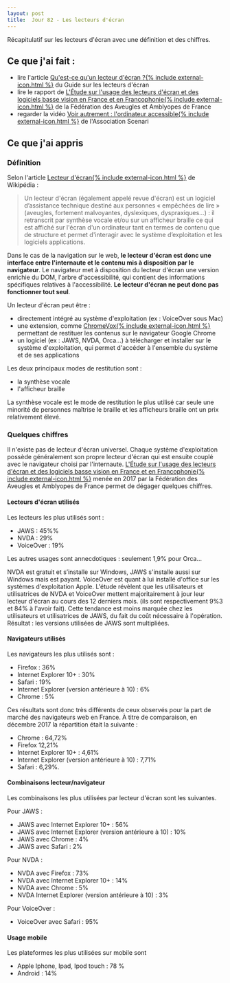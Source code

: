 ```yaml
---
layout: post
title:  Jour 82 - Les lecteurs d'écran
---
```


Récapitulatif sur les lecteurs d'écran avec une définition et des chiffres.

## Ce que j'ai fait :
- lire l'article <a href="https://disic.github.io/guide-lecteurs_ecran/lecteur-ecran.html">Qu'est-ce qu'un lecteur d'écran ?{% include external-icon.html %}</a> du Guide sur les lecteurs d'écran
- lire le rapport de <a href="https://www.aveuglesdefrance.org/sites/default/files/2018-10/Rapport_etude-LE_version-finale_21mars2018.pdf">L'Étude sur l'usage des lecteurs d'écran et des logiciels basse vision en France et en Francophonie{% include external-icon.html %}<a/> de la Fédération des Aveugles et Amblyopes de France
- regarder la vidéo <a href="https://youtu.be/cCHGZLmJJgQ">Voir autrement : l'ordinateur accessible{% include external-icon.html %}</a> de l'Association Scenari

## Ce que j'ai appris
### Définition
Selon l'article <a href="https://fr.wikipedia.org/wiki/Lecteur_d%27%C3%A9cran">Lecteur d'écran{% include external-icon.html %}</a> de Wikipédia :

> Un lecteur d'écran (également appelé revue d'écran) est un logiciel d’assistance technique destiné aux personnes « empêchées de lire » (aveugles, fortement malvoyantes, dyslexiques, dyspraxiques…) : il retranscrit par synthèse vocale et/ou sur un afficheur braille ce qui est affiché sur l'écran d'un ordinateur tant en termes de contenu que de structure et permet d'interagir avec le système d’exploitation et les logiciels applications.

Dans le cas de la navigation sur le web, **le lecteur d'écran est donc une interface entre l'internaute et le contenu mis à disposition par le navigateur**. Le navigateur met à disposition du lecteur d'écran une version enrichie du DOM, l'arbre d'accessibilité, qui contient des informations spécifiques relatives à l'accessibilité. **Le lecteur d'écran ne peut donc pas fonctionner tout seul**.

Un lecteur d'écran peut être :
  - directement intégré au système d'exploitation (ex : VoiceOver sous Mac)
  - une extension, comme <a href="http://www.chromevox.com/" hreflang="en">ChromeVox{% include external-icon.html %}</a> permettant de restituer les contenus sur le navigateur Google Chrome
  - un logiciel (ex : JAWS, NVDA, Orca...) à télécharger et installer sur le système d'exploitation, qui permet d'accéder à l'ensemble du système et de ses applications

Les deux principaux modes de restitution sont :
  - la synthèse vocale
  - l'afficheur braille

La synthèse vocale est le mode de restitution le plus utilisé car seule une minorité de personnes maîtrise le braille et les afficheurs braille ont un prix relativement élevé.

### Quelques chiffres
Il n'existe pas de lecteur d'écran universel. Chaque système d'exploitation possède généralement son propre lecteur d'écran qui est ensuite couplé avec le navigateur choisi par l'internaute. <a href="https://www.aveuglesdefrance.org/sites/default/files/2018-10/Rapport_etude-LE_version-finale_21mars2018.pdf">L'Étude sur l'usage des lecteurs d'écran et des logiciels basse vision en France et en Francophonie{% include external-icon.html %}<a/> menée en 2017 par la Fédération des Aveugles et Amblyopes de France permet de dégager quelques chiffres.

#### Lecteurs d'écran utilisés
Les lecteurs les plus utilisés sont :
  - JAWS : 45%%
  - NVDA : 29%
  - VoiceOver : 19%

Les autres usages sont annecdotiques : seulement 1,9% pour Orca...

NVDA est gratuit et s’installe sur Windows, JAWS s'installe aussi sur Windows mais est payant. VoiceOver est quant à lui installé d'office sur les systèmes d'exploitation Apple. L'étude révèlent que les utilisateurs et utilisatrices de NVDA et VoiceOver mettent majoritairement à jour leur lecteur d'écran au cours des 12 derniers mois. (ils sont respectivement 9%3 et 84% à l'avoir fait). Cette tendance est moins marquée chez les utilisateurs et utilisatrices de JAWS, du fait du coût nécessaire à l'opération. Résultat : les versions utilisées de JAWS sont multipliées.

#### Navigateurs utilisés
Les navigateurs les plus utilisés sont :
  - Firefox : 36%
  - Internet Explorer 10+ : 30%
  - Safari : 19%
  - Internet Explorer (version antérieure à 10) : 6%
  - Chrome : 5%

Ces résultats sont donc très différents de ceux observés pour la part de marché des navigateurs web en France. À titre de comparaison, en décembre 2017 la répartition était la suivante :
  - Chrome : 64,72%
  - Firefox 12,21%
  - Internet Explorer 10+ : 4,61%
  - Internet Explorer (version antérieure à 10) : 7,71%
  - Safari : 6,29%.

#### Combinaisons lecteur/navigateur
Les combinaisons les plus utilisées par lecteur d'écran sont les suivantes.

Pour JAWS :
  - JAWS avec Internet Explorer 10+ : 56%
  - JAWS avec Internet Explorer (version antérieure à 10) : 10%
  - JAWS avec Chrome : 4%
  - JAWS avec Safari : 2%

Pour NVDA :
  - NVDA avec Firefox : 73%
  - NVDA avec Internet Explorer 10+ : 14%
  - NVDA avec Chrome : 5%
  - NVDA Internet Explorer (version antérieure à 10) : 3%

Pour VoiceOver :
  - VoiceOver avec Safari : 95%

#### Usage mobile
Les plateformes les plus utilisées sur mobile sont
  - Apple Iphone, Ipad, Ipod touch : 78 %
  - Android : 14%
